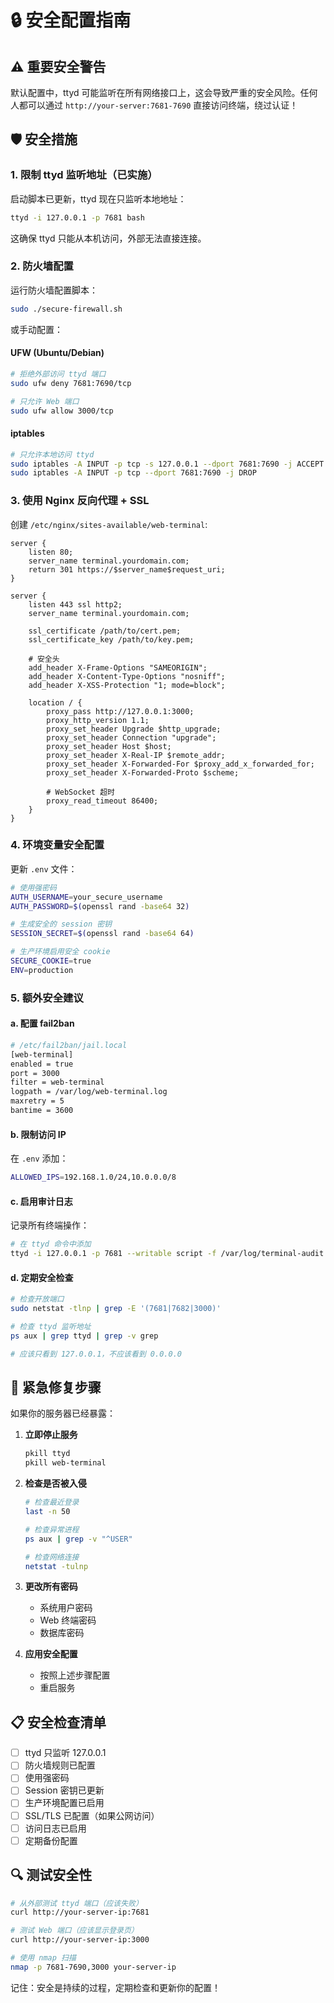 # 🔒 安全配置指南

## ⚠️ 重要安全警告

默认配置中，ttyd 可能监听在所有网络接口上，这会导致严重的安全风险。任何人都可以通过 `http://your-server:7681-7690` 直接访问终端，绕过认证！

## 🛡️ 安全措施

### 1. 限制 ttyd 监听地址（已实施）

启动脚本已更新，ttyd 现在只监听本地地址：
```bash
ttyd -i 127.0.0.1 -p 7681 bash
```

这确保 ttyd 只能从本机访问，外部无法直接连接。

### 2. 防火墙配置

运行防火墙配置脚本：
```bash
sudo ./secure-firewall.sh
```

或手动配置：

#### UFW (Ubuntu/Debian)
```bash
# 拒绝外部访问 ttyd 端口
sudo ufw deny 7681:7690/tcp

# 只允许 Web 端口
sudo ufw allow 3000/tcp
```

#### iptables
```bash
# 只允许本地访问 ttyd
sudo iptables -A INPUT -p tcp -s 127.0.0.1 --dport 7681:7690 -j ACCEPT
sudo iptables -A INPUT -p tcp --dport 7681:7690 -j DROP
```

### 3. 使用 Nginx 反向代理 + SSL

创建 `/etc/nginx/sites-available/web-terminal`:
```nginx
server {
    listen 80;
    server_name terminal.yourdomain.com;
    return 301 https://$server_name$request_uri;
}

server {
    listen 443 ssl http2;
    server_name terminal.yourdomain.com;
    
    ssl_certificate /path/to/cert.pem;
    ssl_certificate_key /path/to/key.pem;
    
    # 安全头
    add_header X-Frame-Options "SAMEORIGIN";
    add_header X-Content-Type-Options "nosniff";
    add_header X-XSS-Protection "1; mode=block";
    
    location / {
        proxy_pass http://127.0.0.1:3000;
        proxy_http_version 1.1;
        proxy_set_header Upgrade $http_upgrade;
        proxy_set_header Connection "upgrade";
        proxy_set_header Host $host;
        proxy_set_header X-Real-IP $remote_addr;
        proxy_set_header X-Forwarded-For $proxy_add_x_forwarded_for;
        proxy_set_header X-Forwarded-Proto $scheme;
        
        # WebSocket 超时
        proxy_read_timeout 86400;
    }
}
```

### 4. 环境变量安全配置

更新 `.env` 文件：
```bash
# 使用强密码
AUTH_USERNAME=your_secure_username
AUTH_PASSWORD=$(openssl rand -base64 32)

# 生成安全的 session 密钥
SESSION_SECRET=$(openssl rand -base64 64)

# 生产环境启用安全 cookie
SECURE_COOKIE=true
ENV=production
```

### 5. 额外安全建议

#### a. 配置 fail2ban
```bash
# /etc/fail2ban/jail.local
[web-terminal]
enabled = true
port = 3000
filter = web-terminal
logpath = /var/log/web-terminal.log
maxretry = 5
bantime = 3600
```

#### b. 限制访问 IP
在 `.env` 添加：
```bash
ALLOWED_IPS=192.168.1.0/24,10.0.0.0/8
```

#### c. 启用审计日志
记录所有终端操作：
```bash
# 在 ttyd 命令中添加
ttyd -i 127.0.0.1 -p 7681 --writable script -f /var/log/terminal-audit.log
```

#### d. 定期安全检查
```bash
# 检查开放端口
sudo netstat -tlnp | grep -E '(7681|7682|3000)'

# 检查 ttyd 监听地址
ps aux | grep ttyd | grep -v grep

# 应该只看到 127.0.0.1，不应该看到 0.0.0.0
```

## 🚨 紧急修复步骤

如果你的服务器已经暴露：

1. **立即停止服务**
   ```bash
   pkill ttyd
   pkill web-terminal
   ```

2. **检查是否被入侵**
   ```bash
   # 检查最近登录
   last -n 50
   
   # 检查异常进程
   ps aux | grep -v "^USER"
   
   # 检查网络连接
   netstat -tulnp
   ```

3. **更改所有密码**
   - 系统用户密码
   - Web 终端密码
   - 数据库密码

4. **应用安全配置**
   - 按照上述步骤配置
   - 重启服务

## 📋 安全检查清单

- [ ] ttyd 只监听 127.0.0.1
- [ ] 防火墙规则已配置
- [ ] 使用强密码
- [ ] Session 密钥已更新
- [ ] 生产环境配置已启用
- [ ] SSL/TLS 已配置（如果公网访问）
- [ ] 访问日志已启用
- [ ] 定期备份配置

## 🔍 测试安全性

```bash
# 从外部测试 ttyd 端口（应该失败）
curl http://your-server-ip:7681

# 测试 Web 端口（应该显示登录页）
curl http://your-server-ip:3000

# 使用 nmap 扫描
nmap -p 7681-7690,3000 your-server-ip
```

记住：安全是持续的过程，定期检查和更新你的配置！